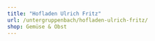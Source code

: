 ```yaml
---
title: "Hofladen Ulrich Fritz"
url: /untergruppenbach/hofladen-ulrich-fritz/
shop: Gemüse & Obst
---
```

